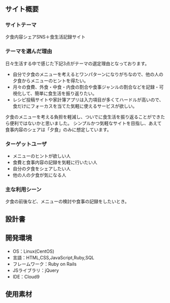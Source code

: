 # <DinneTrack>

## サイト概要
### サイトテーマ
夕食内容シェアSNS＋食生活記録サイト

### テーマを選んだ理由
日々生活する中で感じた下記3点がテーマの選定理由となっております。
- 自分で夕食のメニューを考えるとワンパターンになりがちなので、他の人の夕食からメニューのヒントを得たい。
- 月々の食費、外食・中食・内食の割合や食事ジャンルの割合などを記録・可視化して、簡単に食生活を振り返りたい。
- レシピ投稿サイトや家計簿アプリは入力項目が多くてハードルが高いので、食だけにフォーカスを当てた気軽に使えるサービスが欲しい。

夕食のメニューを考える負担を軽減し、ついでに食生活を振り返ることができたら便利ではないかと思いました。
シンプルかつ気軽なサイトを目指し、あえて食事内容のシェアは「夕食」のみに想定しています。

### ターゲットユーザ
- メニューのヒントが欲しい人
- 食費と食事内容の記録を気軽に行いたい人
- 自分の夕食をシェアしたい人
- 他の人の夕食が気になる人

### 主な利用シーン
夕食の前後など、メニューの検討や食事の記録をしたいとき。

## 設計書

## 開発環境
- OS：Linux(CentOS)
- 言語：HTML,CSS,JavaScript,Ruby,SQL
- フレームワーク：Ruby on Rails
- JSライブラリ：jQuery
- IDE：Cloud9

## 使用素材
